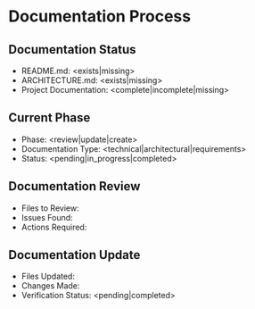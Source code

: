 # Documentation Process

## Documentation Status
- README.md: <exists|missing>
- ARCHITECTURE.md: <exists|missing>
- Project Documentation: <complete|incomplete|missing>

## Current Phase
- Phase: <review|update|create>
- Documentation Type: <technical|architectural|requirements>
- Status: <pending|in_progress|completed>

## Documentation Review
- Files to Review: <list>
- Issues Found: <list>
- Actions Required: <list>

## Documentation Update
- Files Updated: <list>
- Changes Made: <list>
- Verification Status: <pending|completed> 